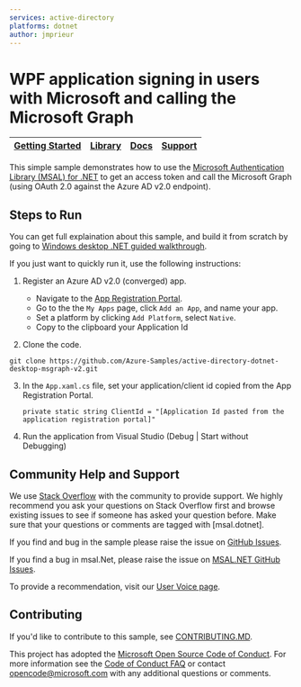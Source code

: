 ```yaml
---
services: active-directory
platforms: dotnet
author: jmprieur
---
```



# WPF application signing in users with Microsoft and calling the Microsoft Graph

| [Getting Started](https://docs.microsoft.com/azure/active-directory/develop/guidedsetups/active-directory-mobileanddesktopapp-windowsdesktop-intro)| [Library](https://github.com/AzureAD/microsoft-authentication-library-for-dotnet) | [Docs](https://aka.ms/aadv2) | [Support](README.md#community-help-and-support) 
| --- | --- | --- | --- |

This simple sample demonstrates how to use the [Microsoft Authentication Library (MSAL) for .NET](https://github.com/AzureAD/microsoft-authentication-library-for-dotnet) to get an access token and call the Microsoft Graph (using OAuth 2.0 against the Azure AD v2.0 endpoint).

## Steps to Run

You can get full explaination about this sample, and build it from scratch by going to [Windows desktop .NET guided walkthrough](https://docs.microsoft.com/azure/active-directory/develop/guidedsetups/active-directory-mobileanddesktopapp-windowsdesktop-intro).

If you just want to quickly run it, use the following instructions:

1. Register an Azure AD v2.0 (converged) app. 
    - Navigate to the [App Registration Portal](https://identity.microsoft.com). 
    - Go to the the `My Apps` page, click `Add an App`, and name your app.  
    - Set a platform by clicking `Add Platform`, select `Native`.
    - Copy to the clipboard your Application Id

2. Clone the code.
  ```
  git clone https://github.com/Azure-Samples/active-directory-dotnet-desktop-msgraph-v2.git
  ```

3. In the `App.xaml.cs` file, set your application/client id copied from the App Registration Portal.

    ``private static string ClientId = "[Application Id pasted from the application registration portal]"``

4. Run the application from Visual Studio (Debug | Start without Debugging)

## Community Help and Support

We use [Stack Overflow](http://stackoverflow.com/questions/tagged/msal) with the community to provide support. We highly recommend you ask your questions on Stack Overflow first and browse existing issues to see if someone has asked your question before. Make sure that your questions or comments are tagged with [msal.dotnet].

If you find and bug in the sample please raise the issue on [GitHub Issues](../../issues).

If you find a bug in msal.Net, please raise the issue on [MSAL.NET GitHub Issues](https://github.com/AzureAD/microsoft-authentication-library-for-dotnet/issues).

To provide a recommendation, visit our [User Voice page](https://feedback.azure.com/forums/169401-azure-active-directory).

## Contributing

If you'd like to contribute to this sample, see [CONTRIBUTING.MD](/CONTRIBUTING.md).

This project has adopted the [Microsoft Open Source Code of Conduct](https://opensource.microsoft.com/codeofconduct/). For more information see the [Code of Conduct FAQ](https://opensource.microsoft.com/codeofconduct/faq/) or contact [opencode@microsoft.com](mailto:opencode@microsoft.com) with any additional questions or comments.
